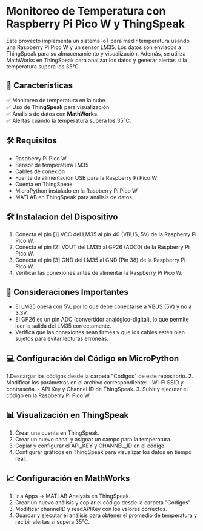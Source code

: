 # Monitoreo de Temperatura con Raspberry Pi Pico W y ThingSpeak

Este proyecto implementa un sistema IoT para medir temperatura usando una Raspberry Pi Pico W y un sensor LM35. Los datos son enviados a ThingSpeak para su almacenamiento y visualización. Además, se utiliza MathWorks en ThingSpeak para analizar los datos y generar alertas si la temperatura supera los 35°C.

## 📌 Características
✅ Monitoreo de temperatura en la nube.  
✅ Uso de **ThingSpeak** para visualización.  
✅ Análisis de datos con **MathWorks**.  
✅ Alertas cuando la temperatura supera los 35°C.  

## 🛠 Requisitos
- Raspberry Pi Pico W
- Sensor de temperatura LM35
- Cables de conexión
- Fuente de alimentación USB para la Raspberry Pi Pico W
- Cuenta en ThingSpeak
- MicroPython instalado en la Raspberry Pi Pico W
- MATLAB en ThingSpeak para análisis de datos

## 🛠 Instalacion del Dispositivo
1. Conecta el pin [1] VCC del LM35 al pin 40 (VBUS, 5V) de la Raspberry Pi Pico W.
2. Conecta el pin [2] VOUT del LM35 al GP26 (ADC0) de la Raspberry Pi Pico W.
3. Conecta el pin [3] GND del LM35 al GND (Pin 38) de la Raspberry Pi Pico W.
4. Verificar las conexiones antes de alimentar la Raspberry Pi Pico W.

## 📌 Consideraciones Importantes
- El LM35 opera con 5V, por lo que debe conectarse a VBUS (5V) y no a 3.3V.
- El GP26 es un pin ADC (convertidor analógico-digital), lo que permite leer la salida del LM35 correctamente.
- Verifica que las conexiones sean firmes y que los cables estén bien sujetos para evitar lecturas erróneas.

## 💻 Configuración del Código en MicroPython
1.Descargar los códigos desde la carpeta "Codigos" de este repositorio.
2. Modificar los parámetros en el archivo correspondiente:
    - Wi-Fi SSID y contraseña.
    - API Key y Channel ID de ThingSpeak.
3. Subir y ejecutar el código en la Raspberry Pi Pico W.

## 📊 Visualización en ThingSpeak
1. Crear una cuenta en ThingSpeak.
2. Crear un nuevo canal y asignar un campo para la temperatura.
3. Copiar y configurar el API_KEY y CHANNEL_ID en el código.
4. Configurar gráficos en ThingSpeak para visualizar los datos en tiempo real.

## 📈 Configuración en MathWorks

1. Ir a Apps → MATLAB Analysis en ThingSpeak.
2. Crear un nuevo análisis y copiar el código desde la carpeta "Codigos".
3. Modificar channelID y readAPIKey con los valores correctos.
4. Guardar y ejecutar el análisis para obtener el promedio de temperatura y recibir alertas si supera 35°C.
